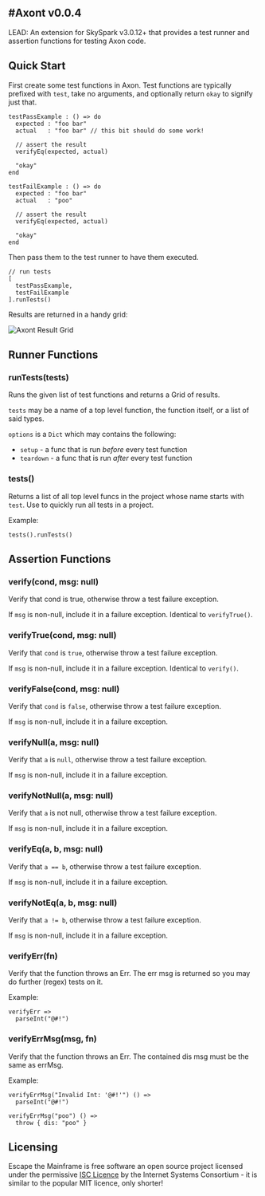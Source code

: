 #Axont v0.0.4
---

LEAD: An extension for SkySpark v3.0.12+ that provides a test runner and assertion functions for testing Axon code.

## Quick Start

First create some test functions in Axon. Test functions are typically prefixed with `test`, take no arguments, and optionally return `okay` to signify just that.

```
testPassExample : () => do
  expected : "foo bar"
  actual   : "foo bar" // this bit should do some work!

  // assert the result
  verifyEq(expected, actual)

  "okay"
end

testFailExample : () => do
  expected : "foo bar"
  actual   : "poo"

  // assert the result
  verifyEq(expected, actual)

  "okay"
end
```

Then pass them to the test runner to have them executed.

```
// run tests
[
  testPassExample,
  testFailExample
].runTests()
```

Results are returned in a handy grid:

![Axont Result Grid](http://eggbox.fantomfactory.org/pods/afAxontExt/doc/testResults.png)

## Runner Functions

### runTests(tests)

Runs the given list of test functions and returns a Grid of results.

`tests` may be a name of a top level function, the function itself, or a list of said types.

`options` is a `Dict` which may contains the following:

- `setup` - a func that is run *before* every test function
- `teardown` - a func that is run *after* every test function

### tests()

Returns a list of all top level funcs in the project whose name starts with `test`. Use to quickly run all tests in a project.

Example:

    tests().runTests()

## Assertion Functions

### verify(cond, msg: null)

Verify that cond is true, otherwise throw a test failure exception.

If `msg` is non-null, include it in a failure exception. Identical to `verifyTrue()`.

### verifyTrue(cond, msg: null)

Verify that `cond` is `true`, otherwise throw a test failure exception.

If `msg` is non-null, include it in a failure exception. Identical to `verify()`.

### verifyFalse(cond, msg: null)

Verify that `cond` is `false`, otherwise throw a test failure exception.

If `msg` is non-null, include it in a failure exception.

### verifyNull(a, msg: null)

Verify that `a` is `null`, otherwise throw a test failure exception.

If `msg` is non-null, include it in a failure exception.

### verifyNotNull(a, msg: null)

Verify that `a` is not null, otherwise throw a test failure exception.

If `msg` is non-null, include it in a failure exception.

### verifyEq(a, b, msg: null)

Verify that `a == b`, otherwise throw a test failure exception.

If `msg` is non-null, include it in a failure exception.

### verifyNotEq(a, b, msg: null)

Verify that `a != b`, otherwise throw a test failure exception.

If `msg` is non-null, include it in a failure exception.

### verifyErr(fn)

Verify that the function throws an Err. The err msg is returned so you may do further (regex) tests on it.

Example:

    verifyErr =>
      parseInt("@#!")

### verifyErrMsg(msg, fn)

Verify that the function throws an Err. The contained dis msg must be the same as errMsg.

Example:

    verifyErrMsg("Invalid Int: '@#!'") () =>
      parseInt("@#!")
    
    verifyErrMsg("poo") () =>
      throw { dis: "poo" }

## Licensing

Escape the Mainframe is free software an open source project licensed under the permissive [ISC Licence](https://en.wikipedia.org/wiki/ISC_license) by the Internet Systems Consortium - it is similar to the popular MIT licence, only shorter!

